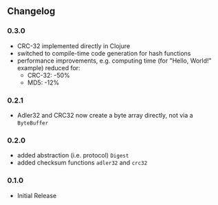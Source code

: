 ## Changelog

### 0.3.0

- CRC-32 implemented directly in Clojure
- switched to compile-time code generation for hash functions
- performance improvements, e.g. computing time (for "Hello, World!" example) reduced for:
  - CRC-32: -50%
  - MD5: -12%

### 0.2.1

- Adler32 and CRC32 now create a byte array directly, not via a `ByteBuffer`

### 0.2.0

- added abstraction (i.e. protocol) `Digest`
- added checksum functions `adler32` and `crc32`

### 0.1.0

- Initial Release
